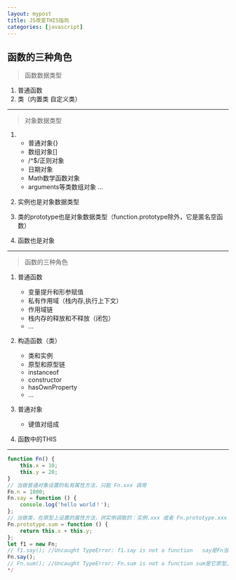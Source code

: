 ```yaml
---
layout: mypost
title: JS改变THIS指向
categories: [javascript]
---
```


## 函数的三种角色
>函数数据类型

1. 普通函数
2. 类（内置类 自定义类）
---

>对象数据类型

1. + 普通对象{}
   + 数组对象[] 
   + /^$/正则对象 
   + 日期对象 
   + Math数学函数对象 
   + arguments等类数组对象 ...

2. 实例也是对象数据类型

3. 类的prototype也是对象数据类型（function.prototype除外，它是匿名空函数）

4. 函数也是对象

---
> 函数的三种角色

1. 普通函数
    + 变量提升和形参赋值
    + 私有作用域（栈内存,执行上下文） 
    + 作用域链
    + 栈内存的释放和不释放（闭包）
    + ...
2. 构造函数（类）
    + 类和实例
    + 原型和原型链
    + instanceof
    + constructor
    + hasOwnProperty
    + ...
3. 普通对象
    + 键值对组成

4. 函数中的THIS
---

```javascript
function Fn() {
	this.x = 10;
	this.y = 20;
}
// 当做普通对象设置的私有属性方法，只能 Fn.xxx 调用
Fn.n = 1000;
Fn.say = function () {
	console.log('hello world！');
};
// 当做类，在原型上设置的属性方法，供实例调取的：实例.xxx 或者 Fn.prototype.xxx
Fn.prototype.sum = function () {
	return this.x + this.y;
};
let f1 = new Fn;
// f1.say(); //Uncaught TypeError: f1.say is not a function   say是Fn当做普通对象私有的属性方法，实例f1找的是Fn.prototype上的属性方法 （函数的角色之间是没有啥必然联系的）
Fn.say();
// Fn.sum(); //Uncaught TypeError: Fn.sum is not a function sum是它原型上的方法，实例可以调用，或者Fn.prototype.sum这样调用，但是Fn这个对象本身无法调用 
*/
```